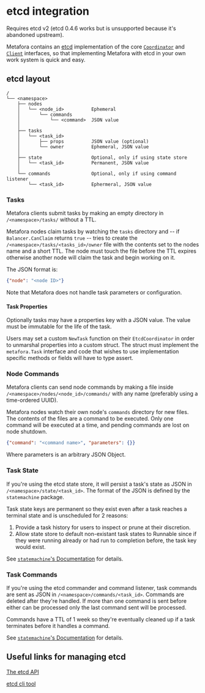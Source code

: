 # etcd integration

Requires etcd v2 (etcd 0.4.6 works but is unsupported because it's abandoned
upstream).

Metafora contains an [etcd](https://github.com/coreos/etcd) implementation of
the core
[`Coordinator`](https://godoc.org/github.com/lytics/metafora#Coordinator) and
[`Client`](http://godoc.org/github.com/lytics/metafora#Client) interfaces, so
that implementing Metafora with etcd in your own work system is quick and easy.

## etcd layout

```
/
└── <namespace>
    ├── nodes
    │   └── <node_id>          Ephemeral
    │       └── commands  
    │           └── <command>  JSON value
    │
    ├── tasks
    │   └── <task_id>
    │       ├── props          JSON value (optional)
    │       └── owner          Ephemeral, JSON value
    │
    ├── state                  Optional, only if using state store
    │   └── <task_id>          Permanent, JSON value
    │
    └── commands               Optional, only if using command listener
        └── <task_id>          Ephermeral, JSON value

```

### Tasks

Metafora clients submit tasks by making an empty directory in
`/<namespace>/tasks/` without a TTL.

Metafora nodes claim tasks by watching the `tasks` directory and -- if
`Balancer.CanClaim` returns `true` -- tries to create the
`/<namespace>/tasks/<tasks_id>/owner` file with the contents set to the nodes
name and a short TTL. The node must touch the file before the TTL expires
otherwise another node will claim the task and begin working on it.

The JSON format is:

```json
{"node": "<node ID>"}
```

Note that Metafora does not handle task parameters or configuration.

#### Task Properties

Optionally tasks may have a properties key with a JSON value. The value must be
immutable for the life of the task.

Users may set a custom `NewTask` function on their `EtcdCoordinator` in order
to unmarshal properties into a custom struct. The struct must implement the
`metafora.Task` interface and code that wishes to use implementation specific
methods or fields will have to type assert.

### Node Commands

Metafora clients can send node commands by making a file inside
`/<namespace>/nodes/<node_id>/commands/` with any name (preferably using a time-ordered
UUID).

Metafora nodes watch their own node's `commands` directory for new files. The
contents of the files are a command to be executed. Only one command will be
executed at a time, and pending commands are lost on node shutdown.

```json
{"command": "<command name>", "parameters": {}}
```

Where parameters is an arbitrary JSON Object.

### Task State

If you're using the etcd state store, it will persist a task's state as JSON in
`/<namespace>/state/<task_id>`.  The format of the JSON is defined by the
`statemachine` package.

Task state keys are permanent so they exist even after a task reaches a
terminal state and is unscheduled for 2 reasons:

1. Provide a task history for users to inspect or prune at their discretion.
2. Allow state store to default non-existant task states to Runnable since if
   they were running already or had run to completion before, the task key
   would exist.

See [`statemachine`'s Documentation](../statemachine/README.md) for details.

### Task Commands

If you're using the etcd commander and command listener, task commands are sent
as JSON in `/<namespace>/commands/<task_id>`. Commands are deleted after
they're handled. If more than one command is sent before either can be
processed only the last command sent will be processed.

Commands have a TTL of 1 week so they're eventually cleaned up if a task
terminates before it handles a command.

See [`statemachine`'s Documentation](../statemachine/README.md) for details.

## Useful links for managing etcd

[The etcd API](https://coreos.com/docs/distributed-configuration/etcd-api/)

[etcd cli tool](https://github.com/coreos/etcdctl)

